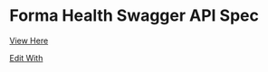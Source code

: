 # Forma Health Swagger API Spec

[View Here](https://formahealthio.github.io/swagger-api-spec/)

[Edit With](https://editor-next.swagger.io/)


